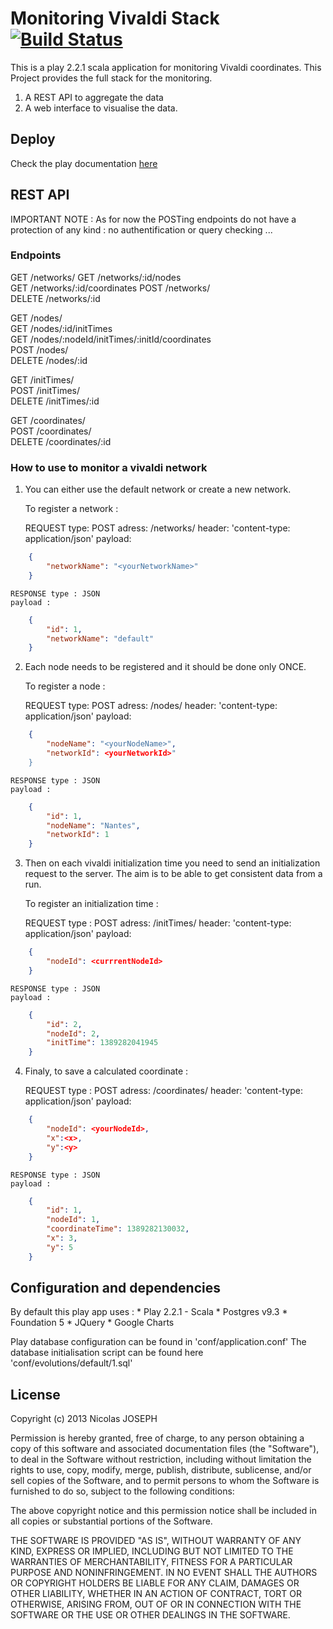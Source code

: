 Monitoring Vivaldi Stack [![Build Status](https://travis-ci.org/callicles/VivaldiMonitoringPlay.png?branch=master)](https://travis-ci.org/callicles/VivaldiMonitoringPlay)
=====================================

This is a play 2.2.1 scala application for monitoring Vivaldi coordinates. This Project provides the full stack for the monitoring.

1. A REST API to aggregate the data
2. A web interface to visualise the data.

## Deploy

Check the play documentation [here](http://www.playframework.com/documentation/2.2.1/Production)



## REST API

IMPORTANT NOTE : As for now the POSTing endpoints do not have a protection of any kind : no authentification or query checking ...


### Endpoints

GET           /networks/
GET           /networks/:id/nodes                                 
GET           /networks/:id/coordinates
POST          /networks/                                         
DELETE        /networks/:id                                     

GET           /nodes/                                           
GET           /nodes/:id/initTimes                                
GET           /nodes/:nodeId/initTimes/:initId/coordinates       
POST          /nodes/                                           
DELETE        /nodes/:id                                          

GET           /initTimes/                                        
POST          /initTimes/                                        
DELETE        /initTimes/:id                                     

GET           /coordinates/                                       
POST          /coordinates/                                      
DELETE        /coordinates/:id 


### How to use to monitor a vivaldi network

1. You can either use the default network or create a new network.

    To register a network :

    REQUEST type: POST
    adress: /networks/
    header: 'content-type: application/json'
    payload:
```Json
    {
        "networkName": "<yourNetworkName>"
    }
```

    RESPONSE type : JSON
    payload :
```Json
    {
        "id": 1,
        "networkName": "default"
    }
```



2. Each node needs to be registered and it should be done only ONCE.

    To register a node :

    REQUEST type: POST
    adress: /nodes/
    header: 'content-type: application/json'
    payload:
```Json
    {
        "nodeName": "<yourNodeName>",
        "networkId": <yourNetworkId>"
    }
```

    RESPONSE type : JSON
    payload :
```Json
    {
        "id": 1,
        "nodeName": "Nantes",
        "networkId": 1
    }
```



3. Then on each vivaldi initialization time you need to send an initialization request to the server. The aim is to be able to get consistent data from a run.

    To register an initialization time :

    REQUEST type : POST
    adress: /initTimes/
    header: 'content-type: application/json'
    payload:
```Json
    {
        "nodeId": <currrentNodeId>
    }
```

    RESPONSE type : JSON
    payload :
```Json
    {
        "id": 2,
        "nodeId": 2,
        "initTime": 1389282041945
    }
```



4. Finaly, to save a calculated coordinate :

    REQUEST type : POST
    adress: /coordinates/
    header: 'content-type: application/json'
    payload:
```Json
    {
        "nodeId": <yourNodeId>,
        "x":<x>,
        "y":<y>
    }
```

    RESPONSE type : JSON
    payload :
```Json
    {
        "id": 1,
        "nodeId": 1,
        "coordinateTime": 1389282130032,
        "x": 3,
        "y": 5
    }
```



## Configuration and dependencies

By default this play app uses : 
    * Play 2.2.1 - Scala 
    * Postgres v9.3
    * Foundation 5
    * JQuery
    * Google Charts

Play database configuration can be found in 'conf/application.conf'
The database initialisation script can be found here 'conf/evolutions/default/1.sql'


## License

Copyright (c) 2013 Nicolas JOSEPH

Permission is hereby granted, free of charge, to any person obtaining a copy
of this software and associated documentation files (the "Software"), to deal
in the Software without restriction, including without limitation the rights
to use, copy, modify, merge, publish, distribute, sublicense, and/or sell
copies of the Software, and to permit persons to whom the Software is
furnished to do so, subject to the following conditions:

The above copyright notice and this permission notice shall be included in
all copies or substantial portions of the Software.

THE SOFTWARE IS PROVIDED "AS IS", WITHOUT WARRANTY OF ANY KIND, EXPRESS OR
IMPLIED, INCLUDING BUT NOT LIMITED TO THE WARRANTIES OF MERCHANTABILITY,
FITNESS FOR A PARTICULAR PURPOSE AND NONINFRINGEMENT. IN NO EVENT SHALL THE
AUTHORS OR COPYRIGHT HOLDERS BE LIABLE FOR ANY CLAIM, DAMAGES OR OTHER
LIABILITY, WHETHER IN AN ACTION OF CONTRACT, TORT OR OTHERWISE, ARISING FROM,
OUT OF OR IN CONNECTION WITH THE SOFTWARE OR THE USE OR OTHER DEALINGS IN
THE SOFTWARE.
